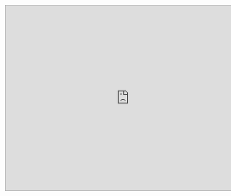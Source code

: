 <iframe src="https://calendar.google.com/calendar/embed?height=600&amp;wkst=1&amp;bgcolor=%23ffffff&amp;ctz=America%2FMexico_City&amp;src=NzBuc2FuamEyYTJzMXBmOGM1ajNwMjRvcDBAZ3JvdXAuY2FsZW5kYXIuZ29vZ2xlLmNvbQ&amp;src=Y21mYjh1NWQxcWxzMGhkOHN1OTZlZmJlM2NAZ3JvdXAuY2FsZW5kYXIuZ29vZ2xlLmNvbQ&amp;color=%23616161&amp;color=%23D50000&amp;mode=WEEK&amp;hl=es_419&amp;title=Calendario%20Escolar%20Secreto" style="border:solid 1px #777" width="800" height="600" frameborder="0" scrolling="no"></iframe>

